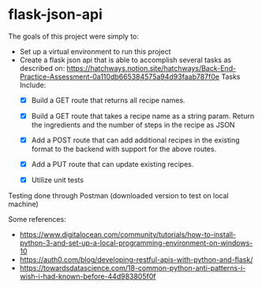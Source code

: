 # flask-json-api

The goals of this project were simply to:
* Set up a virtual environment to run this project
* Create a flask json api that is able to accomplish several tasks as described on:
https://hatchways.notion.site/hatchways/Back-End-Practice-Assessment-0a110db665384575a94d93faab787f0e
Tasks Include:
    * [x] Build a GET route that returns all recipe names.
    * [x] Build a GET route that takes a recipe name as a string param. Return the ingredients and the number of steps in the recipe as JSON
    * [x] Add a POST route that can add additional recipes in the existing format to the backend with support for the above routes.
    * [x] Add a PUT route that can update existing recipes.
    * [x] Utilize unit tests


Testing done through Postman (downloaded version to test on local machine)

Some references:
* https://www.digitalocean.com/community/tutorials/how-to-install-python-3-and-set-up-a-local-programming-environment-on-windows-10
* https://auth0.com/blog/developing-restful-apis-with-python-and-flask/
* https://towardsdatascience.com/18-common-python-anti-patterns-i-wish-i-had-known-before-44d983805f0f
